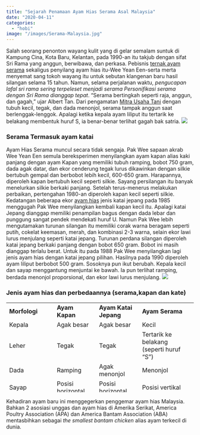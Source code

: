```yaml
---
title: "Sejarah Penamaan Ayam Hias Serama Asal Malaysia"
date: "2020-04-11"
categories: 
  - "hobi"
image: "/images/Serama-Malaysia.jpg"
---
```


Salah seorang penonton wayang kulit yang di gelar semalam suntuk di Kampung Cina, Kota Baru, Kelantan, pada 1990-an itu takjub dengan sifat Sri Rama yang anggun, berwibawa, dan perkasa. Pebisnis [ternak ayam serama](http://localhost/mitra/prospek-bisnis-menjanjikan-budidaya.html) sekaligus penyilang ayam hias itu-Wee Yean Een-serta merta menyemat sang tokoh wayang itu untuk sebutan klangenan baru hasil silangan selama 15 tahun. Namun, selama perjalanan waktu, _pengucapan lafal sri rama sering terpeleset menjadi serama Personifikasi serama dengan Sri Rama dianggap tepat_. “Serama bertingkah seperti raja, anggun, dan gagah,” ujar Albert Tan. Dari pengamatan [Mitra Usaha Tani](http://localhost/mitra) dengan tubuh kecil, tegak, dan dada menonjol, serama tampak anggun saat berlenggak-lenggok. Apalagi ketika kepala ayam liliput itu tertarik ke belakang membentuk huruf S, ia benar-benar terlihat gagah bak satria. [![](/images/Serama-Asal-Malaysia.jpg)](http://localhost/mitra/wp-content/uploads/2020/04/Serama-Asal-Malaysia.jpg)

### Serama Termasuk ayam katai

Ayam Hias Serama muncul secara tidak sengaja. Pak Wee sapaan akrab Wee Yean Een semula bereksperimen menyilangkan ayam kapan alias kaki panjang dengan ayam Kapan yang memiliki tubuh ramping, bobot 750 gram, dada agak datar, dan ekor cenderung tegak lurus dikawinkan dengan silkie bertubuh gempal dan berbobot lebih kecil, 600-650 gram. Harapannya, diperoleh kapan bertubuh kecil seperti silkie. Sayang persilangan itu banyak menelurkan silkie berkaki panjang. Setelah terus-menerus melakukan perbaikan, pertengahan 1980-an diperoleh kapan kecil seperti silkie. Kedatangan beberapa ekor [ayam hias](http://localhost/mitra/topik/ayam-hias) jenis katai jepang pada 1985 menggugah Pak Wee menyilangkan kembali kapan kecil itu. Apalagi katai Jepang dianggap memiliki penampilan bagus dengan dada lebar dan punggung sangat pendek mendekati huruf U. Namun Pak Wee lebih mengutamakan turunan silangan itu memiliki corak warna beragam seperti putih, cokelat keemasan, merah, dan kombinasi 2-3 warna, selain ekor lawi lurus menjulang seperti katai jepang. Turunan perdana silangan diperoleh katai jepang berkaki panjang dengan bobot 650 gram. Bobot ini masih dianggap terlalu berat. Untuk itu pada 1988 Pak Wee menyilangkan lagi jenis ayam hias dengan katai jepang pilihan. Hasilnya pada 1990 diperoleh ayam liliput berbobot 500 gram. Sosoknya pun ikut berubah. Kepala kecil dan sayap menggantung menjuntai ke bawah. Ia pun terlihat ramping, berdada menonjol proporsional, dan ekor lawi lurus menjulang. [![](/images/ayam-Serama-Asal-Malaysia.jpg)](http://localhost/mitra/wp-content/uploads/2020/04/ayam-Serama-Asal-Malaysia.jpg)

### Jenis ayam hias dan perbedaannya (serama,kapan dan kate)

<table style="height: 240px;" width="737"><tbody><tr><td style="width: 186.517px;"><strong>Morfologi</strong></td><td style="width: 137.767px;"><strong>Ayam Kapan</strong></td><td style="width: 143.867px;"><strong>Ayam Katai Jepang</strong></td><td style="width: 239.683px;"><strong>Ayam Serama</strong></td></tr><tr><td style="width: 186.517px;">Kepala</td><td style="width: 137.767px;">Agak besar</td><td style="width: 143.867px;">Agak besar</td><td style="width: 239.683px;">Kecil</td></tr><tr><td style="width: 186.517px;">Leher</td><td style="width: 137.767px;">Tegak</td><td style="width: 143.867px;">Tegak</td><td style="width: 239.683px;">Tertarik ke belakang (seperti huruf “S”)</td></tr><tr><td style="width: 186.517px;">Dada</td><td style="width: 137.767px;">Ramping</td><td style="width: 143.867px;">Agak menonjol</td><td style="width: 239.683px;">Menonjol</td></tr><tr><td style="width: 186.517px;">Sayap</td><td style="width: 137.767px;">Posisi horizontal</td><td style="width: 143.867px;">Posisi horizontal</td><td style="width: 239.683px;">Posisi vertikal</td></tr><tr><td style="width: 186.517px;">Kaki</td><td style="width: 137.767px;">Panjang</td><td style="width: 143.867px;">Pendek</td><td style="width: 239.683px;">Pendek</td></tr><tr><td style="width: 186.517px;">Ekor</td><td style="width: 137.767px;">Agak menjulang</td><td style="width: 143.867px;">Lurus menjulang</td><td style="width: 239.683px;">Lurus menjulang</td></tr><tr><td style="width: 186.517px;">Tubuh</td><td style="width: 137.767px;">Tegak</td><td style="width: 143.867px;">Agak bungkuk</td><td style="width: 239.683px;">Tegak</td></tr><tr><td style="width: 186.517px;">Bobot Umur 1 tahun</td><td style="width: 137.767px;">Di atas 750 gram</td><td style="width: 143.867px;">Di atas 1.000 gram</td><td style="width: 239.683px;">Di bawah 500 gram</td></tr></tbody></table>

Kehadiran ayam baru ini menggegerkan penggemar ayam hias Malaysia. Bahkan 2 asosiasi unggas dan ayam hias di Amerika Serikat, America Poultry Association (APA) dan America Bantam Association (ABA) mentasbihkan sebagai _the smallest bantam chicken_ alias ayam terkecil di dunia.

